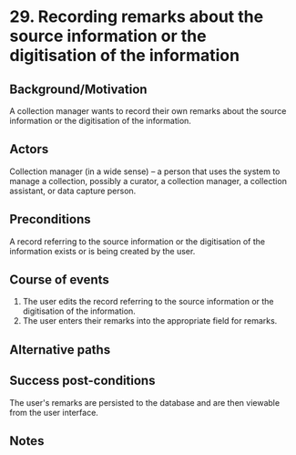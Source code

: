 # 29. Recording remarks about the source information or the digitisation of the information

## Background/Motivation
A collection manager wants to record their own remarks about the source information or the digitisation of the information.

## Actors
Collection manager (in a wide sense) – a person that uses the system to manage a collection, possibly a curator, a collection manager, a collection assistant, or data capture person.

## Preconditions
A record referring to the source information or the digitisation of the information exists or is being created by the user.

## Course of events
  1. The user edits the record referring to the source information or the digitisation of the information.
  2. The user enters their remarks into the appropriate field for remarks.

## Alternative paths

## Success post-conditions
The user's remarks are persisted to the database and are then viewable from the user interface. 

## Notes
